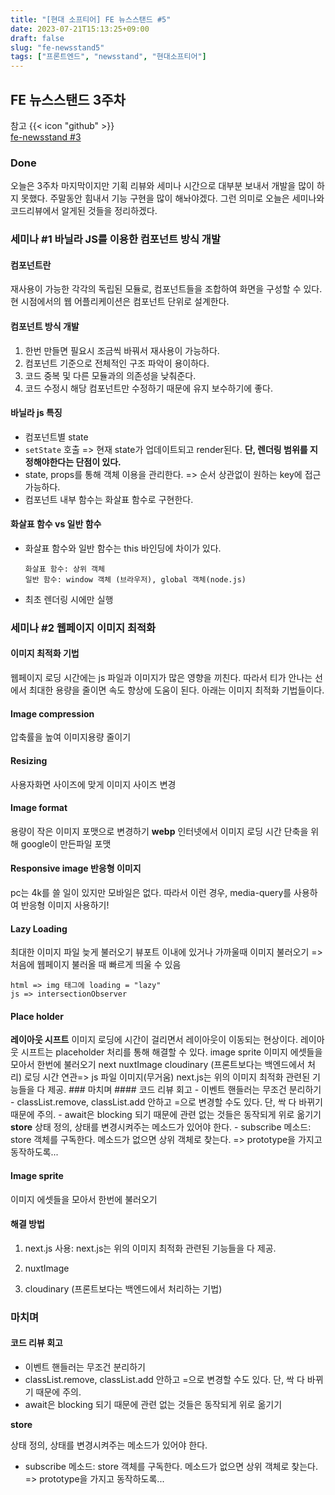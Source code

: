 ```yaml
---
title: "[현대 소프티어] FE 뉴스스탠드 #5"
date: 2023-07-21T15:13:25+09:00
draft: false
slug: "fe-newsstand5"
tags: ["프론트엔드", "newsstand", "현대소프티어"]
---
```


## FE 뉴스스탠드 3주차

참고 {{< icon "github" >}}
<br>
[fe-newsstand #3](https://github.com/softeerbootcamp-2nd/fe-newsstand/pull/80)

### Done

오늘은 3주차 마지막이지만 기획 리뷰와 세미나 시간으로 대부분 보내서 개발을 많이 하지 못했다. 주말동안 힘내서 기능 구현을 많이 해놔야겠다.
그런 의미로 오늘은 세미나와 코드리뷰에서 알게된 것들을 정리하겠다.

### 세미나 #1 바닐라 JS를 이용한 컴포넌트 방식 개발

#### 컴포넌트란

재사용이 가능한 각각의 독립된 모듈로, 컴포넌트들을 조합하여 화면을 구성할 수 있다.
현 시점에서의 웹 어플리케이션은 컴포넌트 단위로 설계한다.

#### 컴포넌트 방식 개발

1. 한번 만들면 필요시 조금씩 바꿔서 재사용이 가능하다.
2. 컴포넌트 기준으로 전체적인 구조 파악이 용이하다.
3. 코드 중복 및 다른 모듈과의 의존성을 낮춰준다.
4. 코드 수정시 해당 컴포넌트만 수정하기 때문에 유지 보수하기에 좋다.

#### 바닐라 js 특징

- 컴포넌트별 state
- `setState` 호출 => 현재 state가 업데이트되고 render된다.
  **단, 렌더링 범위를 지정해야한다는 단점이 있다.**
- state, props를 통해 객체 이용을 관리한다. => 순서 상관없이 원하는 key에 접근 가능하다.
- 컴포넌트 내부 함수는 화살표 함수로 구현한다.

#### 화살표 함수 vs 일반 함수

- 화살표 함수와 일반 함수는 this 바인딩에 차이가 있다.
  ```
  화살표 함수: 상위 객체
  일반 함수: window 객체 (브라우저), global 객체(node.js)
  ```
- 최초 렌더링 시에만 실행

### 세미나 #2 웹페이지 이미지 최적화

#### 이미지 최적화 기법

웹페이지 로딩 시간에는 js 파일과 이미지가 많은 영향을 끼친다. 따라서 티가 안나는 선에서 최대한 용량을 줄이면 속도 향상에 도움이 된다. 아래는 이미지 최적화 기법들이다.

#### Image compression

압축률을 높여 이미지용량 줄이기

#### Resizing

사용자화면 사이즈에 맞게 이미지 사이즈 변경

#### Image format

용량이 작은 이미지 포맷으로 변경하기
**webp** 인터넷에서 이미지 로딩 시간 단축을 위해 google이 만든파일 포맷

#### Responsive image 반응형 이미지

pc는 4k를 쓸 일이 있지만 모바일은 없다. 따라서 이런 경우, media-query를 사용하여 반응형 이미지 사용하기!

#### Lazy Loading

최대한 이미지 파일 늦게 불러오기
뷰포트 이내에 있거나 가까울때 이미지 불러오기 => 처음에 웹페이지 불러올 때 빠르게 띄울 수 있음

```
html => img 태그에 loading = "lazy"
js => intersectionObserver
```

#### Place holder

**레이아웃 시프트**
이미지 로딩에 시간이 걸리면서 레이아웃이 이동되는 현상이다. 레이아웃 시프트는 placeholder 처리를 통해 해결할 수 있다.
image sprite 이미지 에셋들을 모아서 한번에 불러오기 next nuxtImage cloudinary
(프론트보다는 백엔드에서 처리) 로딩 시간 연관=> js 파일 이미지(무거움) next.js는
위의 이미지 최적화 관련된 기능들을 다 제공. ### 마치며 #### 코드 리뷰 회고 -
이벤트 핸들러는 무조건 분리하기 - classList.remove, classList.add 안하고 =으로
변경할 수도 있다. 단, 싹 다 바뀌기 때문에 주의. - await은 blocking 되기 때문에
관련 없는 것들은 동작되게 위로 옮기기 **store** 상태 정의, 상태를 변경시켜주는
메소드가 있어야 한다. - subscribe 메소드: store 객체를 구독한다. 메소드가 없으면
상위 객체로 찾는다. => prototype을 가지고 동작하도록...

#### Image sprite

이미지 에셋들을 모아서 한번에 불러오기

#### 해결 방법

1. next.js 사용:
   next.js는 위의 이미지 최적화 관련된 기능들을 다 제공.

2. nuxtImage
3. cloudinary (프론트보다는 백엔드에서 처리하는 기법)

### 마치며

#### 코드 리뷰 회고

- 이벤트 핸들러는 무조건 분리하기
- classList.remove, classList.add 안하고 =으로 변경할 수도 있다. 단, 싹 다 바뀌기 때문에 주의.
- await은 blocking 되기 때문에 관련 없는 것들은 동작되게 위로 옮기기

**store**

상태 정의, 상태를 변경시켜주는 메소드가 있어야 한다.

- subscribe 메소드: store 객체를 구독한다. 메소드가 없으면 상위 객체로 찾는다. => prototype을 가지고 동작하도록...

